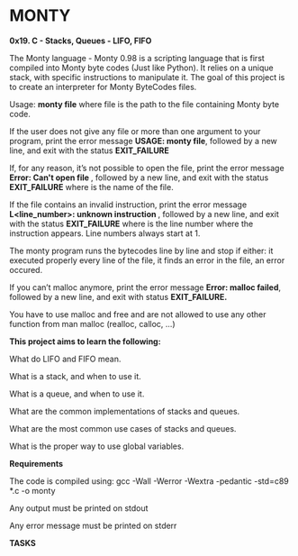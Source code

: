# MONTY
**0x19. C - Stacks, Queues - LIFO, FIFO**

The Monty language - Monty 0.98 is a scripting language that is first compiled into Monty byte codes (Just like Python). It relies on a unique stack, with specific instructions to manipulate it. The goal of this project is to create an interpreter for Monty ByteCodes files.

Usage: **monty file** where file is the path to the file containing Monty byte code.

If the user does not give any file or more than one argument to your program, print the error message **USAGE: monty file**, followed by a new line, and exit with the status **EXIT_FAILURE**

If, for any reason, it’s not possible to open the file, print the error message **Error: Can't open file <file>**, followed by a new line, and exit with the status **EXIT_FAILURE**
where **<file>** is the name of the file.

If the file contains an invalid instruction, print the error message **L<line_number>: unknown instruction <opcode>**, followed by a new line, and exit with the status **EXIT_FAILURE**
where is the line number where the instruction appears. Line numbers always start at 1.

The monty program runs the bytecodes line by line and stop if either: it executed properly every line of the file, it finds an error in the file, an error occured. 

If you can’t malloc anymore, print the error message **Error: malloc failed**, followed by a new line, and exit with status **EXIT_FAILURE.**

You have to use malloc and free and are not allowed to use any other function from man malloc (realloc, calloc, …)

**This project aims to learn the following:**

What do LIFO and FIFO mean.

What is a stack, and when to use it.

What is a queue, and when to use it.

What are the common implementations of stacks and queues.

What are the most common use cases of stacks and queues.

What is the proper way to use global variables.

**Requirements**

The code is compiled using: gcc -Wall -Werror -Wextra -pedantic -std=c89 *.c -o monty

Any output must be printed on stdout

Any error message must be printed on stderr

**TASKS**




